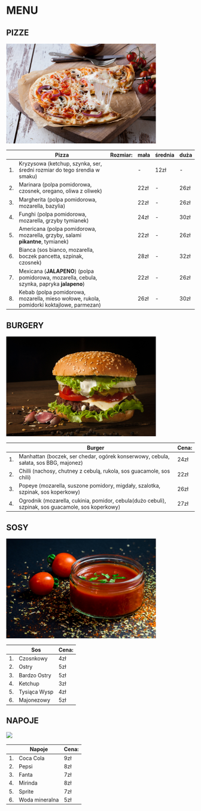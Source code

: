 # MENU
## PIZZE

<img src="img/kelvin-t-AcA8moIiD3g-unsplash.jpg" width=400>

|  |Pizza                                                                                       |Rozmiar:     | mała | średnia | duża |
|--|--------------------------------------------------------------------------------------------|-------------|------|---------|------|
|1.| Kryzysowa (ketchup, szynka, ser, średni rozmiar do tego śrendia w smaku)                   |             |   -  |   12zł  |  -   |
|2.| Marinara (polpa pomidorowa, czosnek, oregano, oliwa z oliwek)                              |             | 22zł |    -    | 26zł |
|3.| Margherita (polpa pomidorowa, mozarella, bazylia)                                          |             | 22zł |    -    | 26zł |
|4.| Funghi (polpa pomidorowa, mozarella, grzyby tymianek)                                      |             | 24zł |    -    | 30zł |
|5.| Americana (polpa pomidorowa, mozarella, grzyby, salami **pikantne**, tymianek)             |             | 22zł |    -    | 26zł |
|6.| Bianca (sos bianco, mozarella, boczek pancetta, szpinak, czosnek)                          |             | 28zł |    -    | 32zł |
|7.| Mexicana (**JALAPENO**) (polpa pomidorowa, mozarella, cebula, szynka, papryka **jalapeno**)|             | 22zł |    -    | 26zł |
|8.| Kebab (polpa pomidorowa, mozarella, mieso wołowe, rukola, pomidorki koktajlowe, parmezan)  |             | 26zł |    -    | 30zł |

## BURGERY

<img src="img/ilya-mashkov-mkVa2hLJgnI-unsplash.jpg" width=400>

|  |Burger                                                                                              |Cena:  |
|--|----------------------------------------------------------------------------------------------------|-------|
|1.| Manhattan (boczek, ser chedar, ogórek konserwowy, cebula, sałata, sos BBG, majonez)                |  24zł |
|2.| Chilli (nachosy, chutney z cebulą, rukola, sos guacamole, sos chili)                               |  22zł |
|3.| Popeye (mozarella, suszone pomidory, migdały, szalotka, szpinak, sos koperkowy)                    |  26zł |
|4.| Ogrodnik (mozarella, cukinia, pomidor, cebula(dużo cebuli), szpinak, sos guacamole, sos koperkowy) |  27zł |


## SOSY

<img src="img/dennis-klein-FzB_512zvP0-unsplash.jpg" width=400>

|  |Sos            |Cena:  |
|--|---------------|-------|
|1.| Czosnkowy     |  4zł  |
|2.| Ostry         |  5zł  |
|3.| Bardzo Ostry  |  5zł  |
|4.| Ketchup       |  3zł  |
|5.| Tysiąca Wysp  |  4zł  |
|6.| Majonezowy    |  5zł  |


## NAPOJE

<img src="img/blake-wisz-X6aY_j6JD_Y-unsplash.jpg" width=400>

|  |Napoje          |Cena:  |
|--|----------------|-------|
|1.|Coca Cola       |  9zł  |
|2.|Pepsi           |  8zł  |
|3.|Fanta           |  7zł  |
|4.|Mirinda         |  8zł  |
|5.|Sprite          |  7zł  |
|6.|Woda mineralna  |  5zł  |
